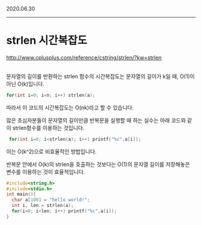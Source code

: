 
2020.06.30   
___

# strlen 시간복잡도

<http://www.cplusplus.com/reference/cstring/strlen/?kw=strlen>

<br>
문자열의 길이를 반환하는 strlen 함수의 시간복잡도는 문자열의 길이가 k일 때, O(1)이 아닌 O(k)입니다.


```c++
for(int i=0; i<n; i++) strlen(a);
```
따라서 이 코드의 시간복잡도는 O(nk)라고 할 수 있습니다.

많은 초심자분들이 문자열의 길이만큼 반복문을 실행할 때 하는 실수는 아래 코드와 같이 strlen함수를 이용하는 것입니다.

```c++
 for(int i=0; i<strlen(a); i++) printf("%c",a[i]); 
 ```

이는 O(k^2)으로 비효율적인 방법입니다.

반복문 안에서 O(k)의 strlen을 호출하는 것보다는 O(1)의 문자열 길이를 저장해놓은 변수를 이용하는 것이 효율적입니다.

```c++
#include<string.h>
#include<stdio.h>
int main(){
  char a[100] = "hello world!";
  int i, len = strlen(a);
  for(i=0; i<len; i++) printf("%c",a[i]);
}
```